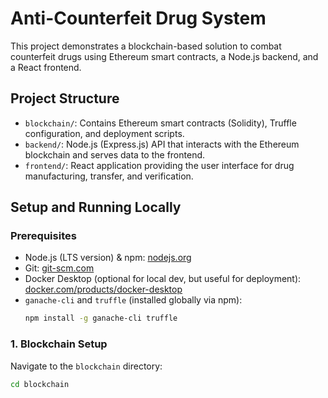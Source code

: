 # Anti-Counterfeit Drug System

This project demonstrates a blockchain-based solution to combat counterfeit drugs using Ethereum smart contracts, a Node.js backend, and a React frontend.

## Project Structure

- `blockchain/`: Contains Ethereum smart contracts (Solidity), Truffle configuration, and deployment scripts.
- `backend/`: Node.js (Express.js) API that interacts with the Ethereum blockchain and serves data to the frontend.
- `frontend/`: React application providing the user interface for drug manufacturing, transfer, and verification.

## Setup and Running Locally

### Prerequisites

- Node.js (LTS version) & npm: [nodejs.org](https://nodejs.org/)
- Git: [git-scm.com](https://git-scm.com/downloads)
- Docker Desktop (optional for local dev, but useful for deployment): [docker.com/products/docker-desktop](https://www.docker.com/products/docker-desktop/)
- `ganache-cli` and `truffle` (installed globally via npm):
  ```bash
  npm install -g ganache-cli truffle
  ```

### 1. Blockchain Setup

Navigate to the `blockchain` directory:

```bash
cd blockchain
```

